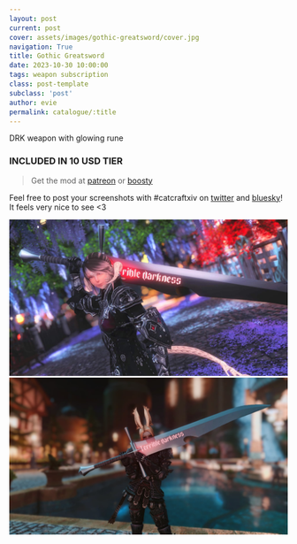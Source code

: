 ```yaml
---
layout: post
current: post
cover: assets/images/gothic-greatsword/cover.jpg
navigation: True
title: Gothic Greatsword
date: 2023-10-30 10:00:00
tags: weapon subscription
class: post-template
subclass: 'post'
author: evie
permalink: catalogue/:title
---
```


DRK weapon with glowing rune

### INCLUDED IN 10 USD TIER

> Get the mod at [patreon](https://www.patreon.com/posts/gothic-91902262?utm_medium=clipboard_copy&utm_source=copyLink&utm_campaign=postshare_creator&utm_content=join_link) or [boosty](https://boosty.to/miaumori/posts/705d1bff-1044-4212-9ea1-774003f1585d?share=post_link)

Feel free to post your screenshots with #catcraftxiv on [twitter](https://x.com/hashtag/catcraftxiv?src=hashtag_click) and [bluesky](https://bsky.app/hashtag/catcraftxiv)! It feels very nice to see <3

<img src="/assets/images/gothic-greatsword/ffxiv_dx11 2024-10-24 02-59-57 Maya Adorable Gameplay.jpg"/>
<img src="/assets/images/gothic-greatsword/cover.jpg"/>
